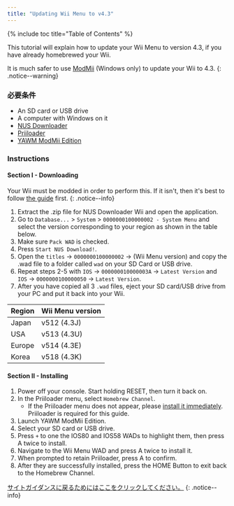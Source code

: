 ```yaml
---
title: "Updating Wii Menu to v4.3"
---
```


{% include toc title="Table of Contents" %}

This tutorial will explain how to update your Wii Menu to version 4.3, if you have already homebrewed your Wii.

It is much safer to use [ModMii](modmii) (Windows only) to update your Wii to 4.3.
{: .notice--warning}

### 必要条件

* An SD card or USB drive
* A computer with Windows on it
* [NUS Downloader](https://github.com/WiiDatabase/nusdownloader/releases/latest)
* [Priiloader](priiloader)
* [YAWM ModMii Edition](https://oscwii.org/library/app/yawmme)

### Instructions

#### Section I - Downloading

Your Wii must be modded in order to perform this. If it isn't, then it's best to follow [the guide](get-started) first.
{: .notice--info}

1. Extract the .zip file for NUS Downloader Wii and open the application.
1. Go to `Database...` > `System` > `0000000100000002 - System Menu` and select the version corresponding to your region as shown in the table below.
1. Make sure `Pack WAD` is checked.
1. Press `Start NUS Download!`.
1. Open the `titles` -> `0000000100000002` -> (Wii Menu version) and copy the .wad file to a folder called `wad` on your SD Card or USB drive.
1. Repeat steps 2-5 with `IOS` -> `000000010000003A` -> `Latest Version` and `IOS` -> `0000000100000050` -> `Latest Version`.
1. After you have copied all 3 `.wad` files, eject your SD card/USB drive from your PC and put it back into your Wii.

| Region | Wii Menu version |
| ------ | ---------------- |
| Japan  | v512 (4.3J)      |
| USA    | v513 (4.3U)      |
| Europe | v514 (4.3E)      |
| Korea  | v518 (4.3K)      |

#### Section II - Installing

1. Power off your console. Start holding RESET, then turn it back on.
1. In the Priiloader menu, select `Homebrew Channel`.
    * If the Priiloader menu does not appear, please [install it immediately](priiloader). Priiloader is required for this guide.
1. Launch YAWM ModMii Edition.
1. Select your SD card or USB drive.
1. Press `+` to one the IOS80 and IOS58 WADs to highlight them, then press A twice to install.
1. Navigate to the Wii Menu WAD and press A twice to install it.
1. When prompted to retain Priiloader, press A to confirm.
1. After they are successfully installed, press the HOME Button to exit back to the Homebrew Channel.

[サイトガイダンスに戻るためにはここをクリックしてください。](site-navigation)
{: .notice--info}
